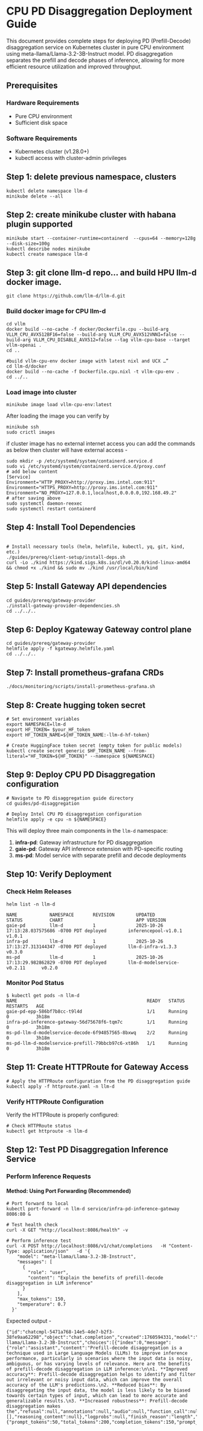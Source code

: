 # CPU PD Disaggregation Deployment Guide
This document provides complete steps for deploying PD (Prefill-Decode) disaggregation service on Kubernetes cluster in pure CPU environment using meta-llama/Llama-3.2-3B-Instruct model. PD disaggregation separates the prefill and decode phases of inference, allowing for more efficient resource utilization and improved throughput.

## Prerequisites
### Hardware Requirements
* Pure CPU environment
* Sufficient disk space

### Software Requirements
* Kubernetes cluster (v1.28.0+)
* kubectl access with cluster-admin privileges

## Step 1: delete previous namespace, clusters
```shell
kubectl delete namespace llm-d
minikube delete --all
```

## Step 2: create minikube cluster with habana plugin supported
```shell
minikube start --container-runtime=containerd  --cpus=64 --memory=128g --disk-size=100g
kubectl describe nodes minikube
kubectl create namespace llm-d
```

## Step 3: git clone llm-d repo… and build HPU llm-d docker image. 
```shell
git clone https://github.com/llm-d/llm-d.git
```

### Build docker image for CPU llm-d
```shell
cd vllm
docker build --no-cache -f docker/Dockerfile.cpu --build-arg VLLM_CPU_AVX512BF16=false --build-arg VLLM_CPU_AVX512VNNI=false --build-arg VLLM_CPU_DISABLE_AVX512=false --tag vllm-cpu-base --target vllm-openai .
cd ..

#build vllm-cpu-env docker image with latest nixl and UCX …”
cd llm-d/docker
docker build --no-cache -f Dockerfile.cpu.nixl -t vllm-cpu-env .
cd ../..
```

### Load image into cluster
```shell
minikube image load vllm-cpu-env:latest
```
After loading the image you can verify by
```shell
minikube ssh
sudo crictl images
```
if cluster image has no external internet access you can add the commands as below then cluster will have external access -

```shell
sudo mkdir -p /etc/systemd/system/containerd.service.d
sudo vi /etc/systemd/system/containerd.service.d/proxy.conf
# add below content
[Service]
Environment="HTTP_PROXY=http://proxy.ims.intel.com:911"
Environment="HTTPS_PROXY=http://proxy.ims.intel.com:911"
Environment="NO_PROXY=127.0.0.1,localhost,0.0.0.0,192.168.49.2"
# after saving above
sudo systemctl daemon-reexec
sudo systemctl restart containerd
```



## Step 4: Install Tool Dependencies
```shell

# Install necessary tools (helm, helmfile, kubectl, yq, git, kind, etc.)
./guides/prereq/client-setup/install-deps.sh
curl -Lo ./kind https://kind.sigs.k8s.io/dl/v0.20.0/kind-linux-amd64 && chmod +x ./kind && sudo mv ./kind /usr/local/bin/kind
```


## Step 5: Install Gateway API dependencies
```shell
cd guides/prereq/gateway-provider
./install-gateway-provider-dependencies.sh
cd ../../..
```


## Step 6: Deploy Kgateway Gateway control plane
```shell
cd guides/prereq/gateway-provider
helmfile apply -f kgateway.helmfile.yaml
cd ../../..
```

## Step 7: Install prometheus-grafana CRDs
```shell
./docs/monitoring/scripts/install-prometheus-grafana.sh
```


## Step 8: Create hugging token secret
```shell
# Set environment variables
export NAMESPACE=llm-d
export HF_TOKEN= $your_HF_token 
export HF_TOKEN_NAME=${HF_TOKEN_NAME:-llm-d-hf-token}

# Create HuggingFace token secret (empty token for public models)
kubectl create secret generic $HF_TOKEN_NAME --from-literal="HF_TOKEN=${HF_TOKEN}" --namespace ${NAMESPACE}
```

## Step 9: Deploy CPU PD Disaggregation configuration

```shell
# Navigate to PD disaggregation guide directory
cd guides/pd-disaggregation

# Deploy Intel CPU PD disaggregation configuration
helmfile apply -e cpu -n ${NAMESPACE}
```

This will deploy three main components in the `llm-d` namespace:

1. **infra-pd**: Gateway infrastructure for PD disaggregation
2. **gaie-pd**: Gateway API inference extension with PD-specific routing
3. **ms-pd**: Model service with separate prefill and decode deployments


## Step 10: Verify Deployment
### Check Helm Releases
```shell
helm list -n llm-d

NAME            NAMESPACE       REVISION        UPDATED                                 STATUS          CHART                           APP VERSION
gaie-pd         llm-d           1               2025-10-26 17:13:28.037575686 -0700 PDT deployed        inferencepool-v1.0.1            v1.0.1
infra-pd        llm-d           1               2025-10-26 17:13:27.313144347 -0700 PDT deployed        llm-d-infra-v1.3.3              v0.3.0
ms-pd           llm-d           1               2025-10-26 17:13:29.982862829 -0700 PDT deployed        llm-d-modelservice-v0.2.11      v0.2.0

```

### Monitor Pod Status
```shell
$ kubectl get pods -n llm-d
NAME                                                READY   STATUS    RESTARTS   AGE
gaie-pd-epp-586bf7b8cc-t9l4d                        1/1     Running   0          3h18m
infra-pd-inference-gateway-56d75678f6-tqm7c         1/1     Running   0          3h18m
ms-pd-llm-d-modelservice-decode-6f94857565-8bxwq    2/2     Running   0          3h18m
ms-pd-llm-d-modelservice-prefill-79bbcb97c6-xt86h   1/1     Running   0          3h18m

```

## Step 11: Create HTTPRoute for Gateway Access

```shell
# Apply the HTTPRoute configuration from the PD disaggregation guide
kubectl apply -f httproute.yaml -n llm-d
```

### Verify HTTPRoute Configuration
Verify the HTTPRoute is properly configured:

```shell
# Check HTTPRoute status
kubectl get httproute -n llm-d
```


## Step 12: Test PD Disaggregation Inference Service

### Perform Inference Requests
#### Method: Using Port Forwarding (Recommended)
```shell
# Port forward to local
kubectl port-forward -n llm-d service/infra-pd-inference-gateway 8086:80 &

# Test health check
curl -X GET "http://localhost:8086/health" -v

# Perform inference test
curl -X POST http://localhost:8086/v1/chat/completions   -H "Content-Type: application/json"   -d '{
    "model": "meta-llama/Llama-3.2-3B-Instruct",
    "messages": [
      {
        "role": "user",
        "content": "Explain the benefits of prefill-decode disaggregation in LLM inference"
      }
    ],
    "max_tokens": 150,
    "temperature": 0.7
  }'

```
Expected output -

```shell
{"id":"chatcmpl-5471a768-14e5-4de7-b2f3-38fe9aa62298","object":"chat.completion","created":1760594331,"model":"meta-llama/Llama-3.2-3B-Instruct","choices":[{"index":0,"message":{"role":"assistant","content":"Prefill-decode disaggregation is a technique used in Large Language Models (LLMs) to improve inference performance, particularly in scenarios where the input data is noisy, ambiguous, or has varying levels of relevance. Here are the benefits of prefill-decode disaggregation in LLM inference:\n\n1. **Improved accuracy**: Prefill-decode disaggregation helps to identify and filter out irrelevant or noisy input data, which can improve the overall accuracy of the LLM's predictions.\n2. **Reduced bias**: By disaggregating the input data, the model is less likely to be biased towards certain types of input, which can lead to more accurate and generalizable results.\n3. **Increased robustness**: Prefill-decode disaggregation makes the","refusal":null,"annotations":null,"audio":null,"function_call":null,"tool_calls":[],"reasoning_content":null},"logprobs":null,"finish_reason":"length","stop_reason":null,"token_ids":null}],"service_tier":null,"system_fingerprint":null,"usage":{"prompt_tokens":50,"total_tokens":200,"completion_tokens":150,"prompt_tokens_details":null},"prompt_logprobs":null,"prompt_token_ids":null,"kv_transfer_params":null}
```
